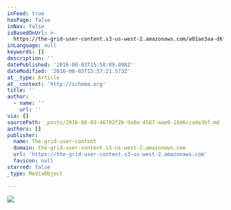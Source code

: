 ```yaml
---
inFeed: true
hasPage: false
inNav: false
isBasedOnUrl: >-
  https://the-grid-user-content.s3-us-west-2.amazonaws.com/a01ae3aa-d6f0-487a-88fb-4d59a0654ea7.jpg
inLanguage: null
keywords: []
description: ''
datePublished: '2016-08-03T15:58:09.098Z'
dateModified: '2016-08-03T15:57:21.573Z'
at__type: Article
at__context: 'http://schema.org'
title: ''
author:
  - name: ''
    url: ''
via: {}
sourcePath: _posts/2016-08-03-46702f2b-9a0e-4587-aae0-18d6ccade3bf.md
authors: []
publisher:
  name: The-grid-user-content
  domain: the-grid-user-content.s3-us-west-2.amazonaws.com
  url: 'https://the-grid-user-content.s3-us-west-2.amazonaws.com'
  favicon: null
starred: false
_type: MediaObject

---
```

![](https://the-grid-user-content.s3-us-west-2.amazonaws.com/a01ae3aa-d6f0-487a-88fb-4d59a0654ea7.jpg)
